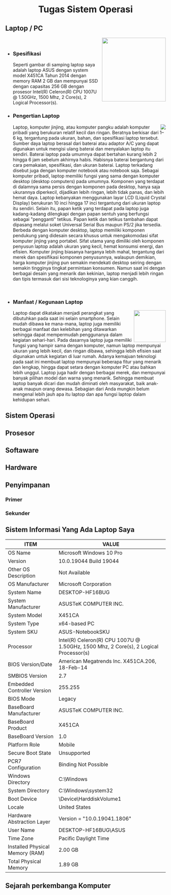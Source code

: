 <h1 align="center"> Tugas Sistem Operasi</h1>

##  Laptop / PC
<img align="right" width="200" src="https://p-id.ipricegroup.com/uploaded_65e7c372ca6b7339b3f45da02b3db373.jpg">

<br>



- ### Spesifikasi
  Seperti gambar di samping laptop saya adalah laptop ASUS dengan system model X451CA Tahun 2014 dengan memory RAM 2 GB dan mempunyai SSD dengan capasitas 256 GB dengan prosesor Intel(R) Celeron(R) CPU 1007U @ 1.50GHz, 1500 Mhz, 2 Core(s), 2 Logical Processor(s).

- ### Pengertian Laptop
    <img align="right" witdh="100" src="https://i0.wp.com/carispesifikasi.com/wp-content/uploads/2019/11/review-laptop-asus-X451CA-terbaru-serta-harga-2020.jpg?resize=447%2C264">
    Laptop, komputer jinjing, atau komputer pangku adalah komputer pribadi yang berukuran relatif kecil dan ringan. Beratnya berkisar dari 1–6 kg, tergantung pada ukuran, bahan, dan spesifikasi laptop tersebut. Sumber daya laptop berasal dari baterai atau adaptor A/C yang dapat digunakan untuk mengisi ulang baterai dan menyalakan laptop itu sendiri. Baterai laptop pada umumnya dapat bertahan kurang lebih 2 hingga 6 jam sebelum akhirnya habis. Habisnya baterai bergantung dari cara pemakaian, spesifikasi, dan ukuran baterai. Laptop terkadang disebut juga dengan komputer notebook atau notebook saja.
    Sebagai komputer pribadi, laptop memiliki fungsi yang sama dengan komputer desktop (desktop computers) pada umumnya. Komponen yang terdapat di dalamnya sama persis dengan komponen pada desktop, hanya saja ukurannya diperkecil, dijadikan lebih ringan, lebih tidak panas, dan lebih hemat daya.
    Laptop kebanyakan menggunakan layar LCD (Liquid Crystal Display) berukuran 10 inci hingga 17 inci tergantung dari ukuran laptop itu sendiri. Selain itu, papan ketik yang terdapat pada laptop juga kadang-kadang dilengkapi dengan papan sentuh yang berfungsi sebagai "pengganti" tetikus. Papan ketik dan tetikus tambahan dapat dipasang melalui soket Universal Serial Bus maupun PS/2 jika tersedia.
    Berbeda dengan komputer desktop, laptop memiliki komponen pendukung yang didesain secara khusus untuk mengakomodasi sifat komputer jinjing yang portabel. Sifat utama yang dimiliki oleh komponen penyusun laptop adalah ukuran yang kecil, hemat konsumsi energi, dan efisien. Komputer jinjing biasanya harganya lebih mahal, tergantung dari merek dan spesifikasi komponen penyusunnya, walaupun demikian, harga komputer jinjing pun semakin mendekati desktop seiring dengan semakin tingginya tingkat permintaan konsumen.
    Namun saat ini dengan berbagai desain yang menarik dan kekinian, laptop menjadi lebih ringan dan tipis termasuk dari sisi teknologinya yang kian canggih.


    
<br>       



- ###  Manfaat / Kegunaan Laptop
    <img align="right" height="100" src="https://tedas.id/wp-content/uploads/2021/01/notebook-adalah.jpg">
    Laptop dapat dikatakan menjadi perangkat yang dibutuhkan pada saat ini selain smartphone. Selain mudah dibawa ke mana-mana, laptop juga memiliki berbagai manfaat dan kelebihan yang ditawarkan sehingga dapat mempermudah penggunanya dalam kegiatan sehari-hari. Pada dasarnya laptop juga memiliki fungsi yang hampir sama dengan komputer, namun laptop mempunyai ukuran yang lebih kecil, dan ringan dibawa, sehingga lebih efisien saat digunakan untuk kegiatan di luar rumah. Adanya kemajuan teknologi pada saat ini membuat laptop mempunyai beberapa fitur yang menarik dan lengkap, hingga dapat setara dengan komputer PC atau bahkan lebih unggul. Laptop juga hadir dengan berbagai merek, dan mempunyai banyak pilihan model dan warna yang menarik. Sehingga membuat laptop banyak dicari dan mudah diminati oleh masyarakat, baik anak-anak maupun orang dewasa. Sebagian dari Anda mungkin belum mengenal lebih jauh apa itu laptop dan apa fungsi laptop dalam kehidupan sehari.
    
    
    
##  Sistem Operasi
##  Prosesor
##  Softaware
##  Hardware
##  Penyimpanan
### Primer
### Sekunder
## Sistem Informasi Yang Ada Laptop Saya
| ITEM         | VALUE                 |
|-------|----------------| 
|OS Name |	Microsoft Windows 10 Pro|
|Version|	10.0.19044 Build 19044|
|    Other OS Description | 	Not Available
|    OS Manufacturer	| Microsoft Corporation
|    System Name	| DESKTOP-HF16BUG
|    System Manufacturer	| ASUSTeK COMPUTER INC.
|   System Model	| X451CA
|    System Type	| x64-based PC
|    System SKU	| ASUS-NotebookSKU
|    Processor	| Intel(R) Celeron(R) CPU 1007U @ 1.50GHz, 1500 Mhz, 2 Core(s), 2 Logical Processor(s)
|    BIOS Version/Date |	American Megatrends Inc. X451CA.206, 18-Feb-14
|    SMBIOS Version	| 2.7
|    Embedded Controller Version	| 255.255
|    BIOS Mode |	Legacy
|    BaseBoard Manufacturer |	ASUSTeK COMPUTER INC.
|    BaseBoard Product	| X451CA
|    BaseBoard Version	| 1.0
|    Platform Role	| Mobile
|    Secure Boot State	| Unsupported
|    PCR7 Configuration	| Binding Not Possible
|    Windows Directory	| C:\Windows
|    System Directory	| C:\Windows\system32
|   Boot Device	| \Device\HarddiskVolume1
|    Locale	| United States
|    Hardware Abstraction Layer	| Version = "10.0.19041.1806"
|    User Name	| DESKTOP-HF16BUG\ASUS
|    Time Zone	| Pacific Daylight Time
|    Installed Physical Memory (RAM)	| 2.00 GB
|    Total Physical Memory	| 1.89 GB   
   

## Sejarah perkembanga Komputer



